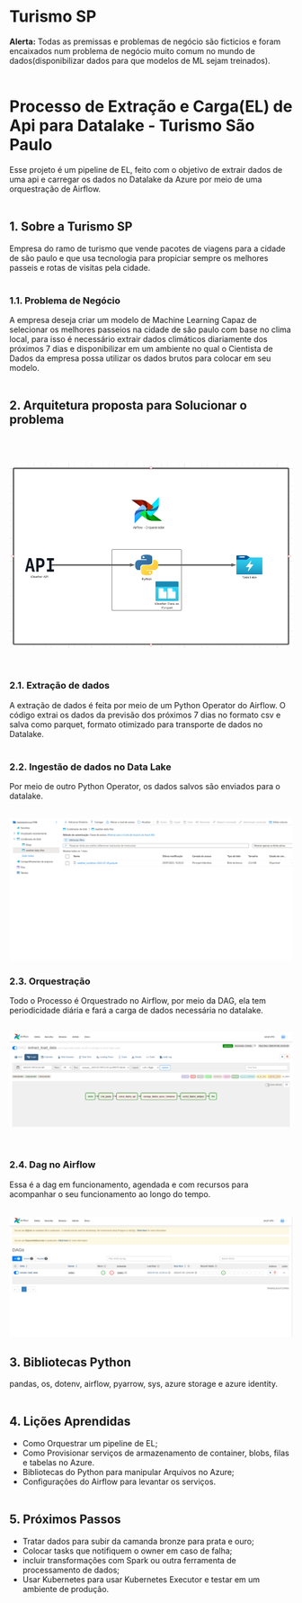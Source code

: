 # Turismo SP
<b>Alerta:</b> Todas as premissas e problemas de negócio são ficticios e foram encaixados num problema de negócio muito comum no mundo de dados(disponibilizar dados para que modelos de ML sejam treinados). <br><br>
# Processo de Extração e Carga(EL) de Api para Datalake - Turismo São Paulo
Esse projeto é um pipeline de EL, feito com o objetivo de extrair dados de uma api e carregar os dados no Datalake da Azure por meio de uma orquestração de Airflow. 
<br><br>

## 1. Sobre a Turismo SP
Empresa do ramo de turismo que vende pacotes de viagens para a cidade de são paulo e que usa tecnologia para propiciar sempre os melhores passeis e rotas de visitas pela cidade.
<br><br>

### 1.1. Problema de Negócio
A empresa deseja criar um modelo de Machine Learning Capaz de selecionar os melhores passeios na cidade de são paulo com base no clima local, para isso é necessário extrair dados climáticos diariamente dos próximos 7 dias e disponibilizar em um ambiente no qual o Cientista de Dados da empresa possa utilizar os dados brutos para colocar em seu modelo.
<br><br>

## 2. Arquitetura proposta para Solucionar o problema
<br><br>

<p align='center'>
    <img src = 'img/pipeline.png'>
</p>
<br>

### 2.1. Extração de dados
A extração de dados é feita por meio de um Python Operator do Airflow. O código extrai os dados da previsão dos próximos 7 dias no formato csv e salva como parquet, formato otimizado para transporte de dados no Datalake. 
<br><br>

### 2.2. Ingestão de dados no Data Lake
Por meio de outro Python Operator, os dados salvos são enviados para o datalake.
<br><br>

<p align='center'>
    <img src = 'img/datalake.png'>
</p>

### 2.3. Orquestração
Todo o Processo é Orquestrado no Airflow, por meio da DAG, ela tem periodicidade diária e fará a carga de dados necessária no datalake.
<br><br>

<p align='center'>
    <img src = 'img/dag.png'>
</p>
<br>

### 2.4. Dag no Airflow 
Essa é a dag em funcionamento, agendada e com recursos para acompanhar o seu funcionamento ao longo do tempo.
<br><br>

<p align='center'>
    <img src = 'img/airflow.png'>
</p>

## 3. Bibliotecas Python 
pandas, os, dotenv, airflow, pyarrow, sys, azure storage e azure identity.
<br><br>

## 4. Lições Aprendidas
- Como Orquestrar um pipeline de EL;
- Como Provisionar serviços de armazenamento de container, blobs, filas e tabelas no Azure.
- Bibliotecas do Python para manipular Arquivos no Azure;
- Configurações do Airflow para levantar os serviços.
<br><br>

## 5. Próximos Passos
- Tratar dados para subir da camanda bronze para prata e ouro;
- Colocar tasks que notifiquem o owner em caso de falha;
- incluir transformações com Spark ou outra ferramenta de processamento de dados;
- Usar Kubernetes para usar Kubernetes Executor e testar em um ambiente de produção.
<br><br>